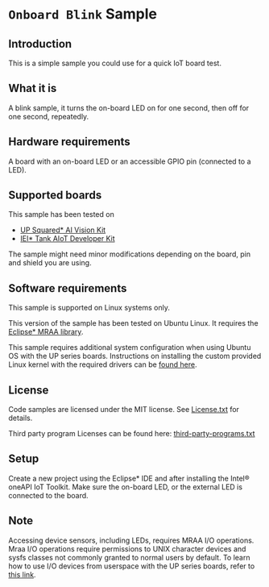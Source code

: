 # `Onboard Blink` Sample

## Introduction
This is a simple sample you could use for a quick IoT board test.

## What it is
A blink sample, it turns the on-board LED on for one second, then
off for one second, repeatedly.

## Hardware requirements
A board with an on-board LED or an accessible GPIO pin (connected to a LED).

## Supported boards
This sample has been tested on
- [UP Squared\* AI Vision Kit](https://software.intel.com/en-us/iot/hardware/up-squared-ai-vision-dev-kit)
- [IEI\* Tank AIoT Developer Kit](https://software.intel.com/en-us/iot/hardware/iei-tank-dev-kit-core)

The sample might need minor modifications depending on the board, pin and
shield you are using.

## Software requirements
This sample is supported on Linux systems only.

This version of the sample has been tested on Ubuntu Linux. It requires the
[Eclipse* MRAA library](https://github.com/eclipse/mraa).

This sample requires additional system configuration when using Ubuntu OS with
the UP series boards. Instructions on installing the custom provided Linux
kernel with the required drivers can be
[found here](https://wiki.up-community.org/Ubuntu#Ubuntu_18.04_installation_and_configuration).

## License

Code samples are licensed under the MIT license. See
[License.txt](https://github.com/oneapi-src/oneAPI-samples/blob/master/License.txt) for details.

Third party program Licenses can be found here:
[third-party-programs.txt](https://github.com/oneapi-src/oneAPI-samples/blob/master/third-party-programs.txt)

## Setup
Create a new project using the Eclipse* IDE and after installing the
Intel® oneAPI IoT Toolkit. Make sure the on-board LED, or the external LED is
connected to the board.

## Note
Accessing device sensors, including LEDs, requires MRAA I/O operations.
Mraa I/O operations require permissions to UNIX character devices and sysfs
classes not commonly granted to normal users by default. To learn how to use
I/O devices from userspace with the UP series boards, refer to
[this link](https://wiki.up-community.org/Ubuntu#Enable_the_HAT_functionality_from_userspace).

